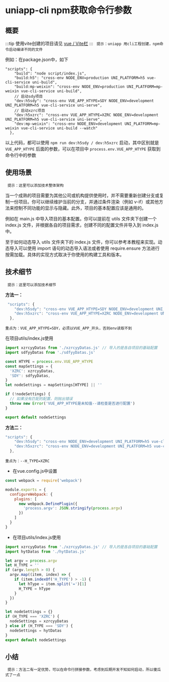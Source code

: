 # uniapp-cli npm获取命令行参数
## 概要

:::tip
使用vite创建的项目请见 [vue / Vite栏](../vue3/vite.md)
:::
` 提示：uniapp 用cli工程创建，npm命令启动编译不同的文件`

例如：在package.json中，如下

```javascript{5-8}
"scripts": {
    "build": "node script/index.js",
    "build:h5": "cross-env NODE_ENV=production UNI_PLATFORM=h5 vue-cli-service uni-build",
    "build:mp-weixin": "cross-env NODE_ENV=production UNI_PLATFORM=mp-weixin vue-cli-service uni-build",
    // 启动sdy项目
    "dev:h5sdy": "cross-env VUE_APP_HTYPE=SDY NODE_ENV=development UNI_PLATFORM=h5 vue-cli-service uni-serve",
    // 启动xzrc项目
    "dev:h5xzrc": "cross-env VUE_APP_HTYPE=XZRC NODE_ENV=development UNI_PLATFORM=h5 vue-cli-service uni-serve",
    "dev:mp-weixin": "cross-env NODE_ENV=development UNI_PLATFORM=mp-weixin vue-cli-service uni-build --watch"
  },
```
以上代码，都可以使用 `npm run dev:h5sdy / dev:h5xzrc` 启动，其中区别就是 `VUE_APP_HTYPE` 后面的参数，可以在项目中 `process.env.VUE_APP_HTYPE` 获取到命令行中的参数


## 使用场景

` 提示：这里可以添加技术整体架构`

当一个成熟的项目需要为其他公司或机构提供使用时，并不需要重新创建分支或复制一份项目。你可以继续维护当前的分支，并通过条件渲染（例如 v-if）或其他方法来控制不同功能的显示与隐藏。此外，项目的基本配置应该是通用的。

例如在 main.js 中导入项目的基本配置。你可以提前在 utils 文件夹下创建一个 index.js 文件，并根据各自的项目需求，创建不同的配置文件并导入到 index.js 中。

至于如何动态导入 utils 文件夹下的 index.js 文件，你可以参考本教程来实现。动态导入可以使用 import 语句的动态导入语法或者使用 require.ensure 方法进行按需加载。具体的实现方式取决于你使用的构建工具和版本。

## 技术细节
` 提示：这里可以添加技术细节`


**方法一：**

```javascript
 "scripts": {
    "dev:h5sdy": "cross-env VUE_APP_HTYPE=SDY NODE_ENV=development UNI_PLATFORM=h5 vue-cli-service uni-serve",
    "dev:h5xzrc": "cross-env VUE_APP_HTYPE=XZRC NODE_ENV=development UNI_PLATFORM=h5 vue-cli-service uni-serve",
  },
```
`重点为：VUE_APP_HTYPE=SDY，必须以VUE_APP_开头，否则env读取不到`

在项目utils/index.js使用

```javascript
import xzrcyyDatas from './xzrcyyDatas.js' // 导入的是各自项目的基础配置
import sdfyyDatas from './sdfyyDatas.js'

const HTYPE = process.env.VUE_APP_HTYPE
const mapSettings = {
  'XZRC': xzrcyyDatas,
  'SDY': sdfyyDatas,
}
let nodeSettings = mapSettings[HTYPE] || ''

if (!nodeSettings) {
  // 如果没有匹配的配置，则抛出错误
  throw new Error('VUE_APP_HTYPE是未知值--请检查是否进行配置')
}

export default nodeSettings
```


**方法二：**

```javascript
"scripts": {
    "dev:h5sdy": "cross-env NODE_ENV=development UNI_PLATFORM=h5 vue-cli-service uni-serve --H_TYPE=SDY",
    "dev:h5xzrc": "cross-env NODE_ENV=development UNI_PLATFORM=h5 vue-cli-service uni-serve --H_TYPE=XZRC",
  },
```
`重点为：--H_TYPE=XZRC`

*	在vue.config.js中设置

```javascript
const webpack = require('webpack')

module.exports = {
  configureWebpack: {
    plugins: [
      new webpack.DefinePlugin({
        'process.argv': JSON.stringify(process.argv)
      })
    ]
  }
}

```

*	在项目utils/index.js使用

```javascript
import xzrcyyDatas from './xzrcyyDatas.js' // 导入的是各自项目的基础配置
import hytDatas from './hytDatas.js'

let argv = process.argv
let H_TYPE = ''
if (argv.length > 0) {
  argv.map((item, index) => {
    if (item.indexOf('H_TYPE') > -1) {
      let hType = item.split('=')[1]
      H_TYPE = hType
    }
  })
}

let nodeSettings = {}
if (H_TYPE === 'XZRC') {
  nodeSettings = xzrcyyDatas
} else if (H_TYPE === 'SDY') {
  nodeSettings = hytDatas
}
export default nodeSettings

```


## 小结
` 提示：方法二有一定优势，可以在命令行拼接参数，考虑到后期开发不知如何启动，所以傻瓜式了一点`

